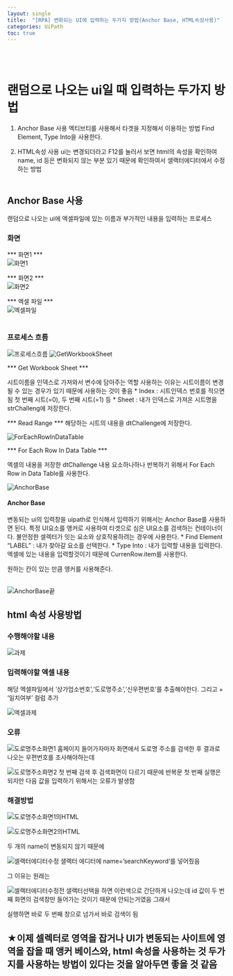 ```yaml
---
layout: single
title:  "[RPA] 변화되는 UI에 입력하는 두가지 방법(Anchor Base, HTML속성사용)"
categories: UiPath
toc: true
---
```

<br><br>

# 랜덤으로 나오는 ui일 때 입력하는 두가지 방법 <br>
1. Anchor Base 사용
엑티브티를 사용해서 타겟을 지정해서 이용하는 방법 Find Element, Type Into을 사용한다.

2. HTML속성 사용
ui는 변경되더라고 F12를 눌러서 보면 html의 속성을 확인하여 name, id 등은 변화되지 않는 부분 있기 때문에 확인하여서 샐랙터에디터에서 수정하는 방법 <br><br>

## Anchor Base 사용
랜덤으로 나오는 ui에 엑셀파일에 있는 이름과 부가적인 내용을 입력하는 프로세스 <br>

### 화면

*** 화면1 *** <br>
![화면1](https:/images/2023-10-04-AnchorBase.md/화면1.png) <br>

*** 화면2 *** <br>
![화면2](https:/images/2023-10-04-AnchorBase.md/화면2.png) <br>

*** 엑셀 파일 *** <br>
![엑셀파일](https:/images/2023-10-04-AnchorBase.md/엑셀파일.png) <br><br>

### 프로세스 흐름

![프로세스흐름](https:/images/2023-10-04-AnchorBase.md/프로세스흐름.png)
![GetWorkbookSheet](https:/images/2023-10-04-AnchorBase.md/GetWorkbookSheet.png)

*** Get Workbook Sheet ***

시트이름을 인덱스로 가져와서 변수에 담아주는 역할
사용하는 이유는 시트이름이 변경 될 수 있는 경우가 있기 때문에 사용하는 것이 좋음
	* Index : 시트인덱스 번호를 적으면 됨 첫 번째 시트(=0), 두 번째 시트(=1) 등
	* Sheet : 내가 인덱스로 가져온 시트명을 strChalleng에 저장한다.
<br>

*** Read Range ***
해당하는 시트의 내용을 dtChallenge에 저장한다.
<br>

![ForEachRowInDataTable](https:/images/2023-10-04-AnchorBase.md/ForEachRowInDataTable.png)

*** For Each Row In Data Table ***

엑셀의 내용을 저장한 dtChallenge 내용 요소하나하나 반복하기 위해서 For Each Row in Data Table를 사용한다.
<br>

![AnchorBase](https:/images/2023-10-04-AnchorBase.md/AnchorBase.png)

#### Anchor Base

변동되는 ui의 입력창을 uipath로 인식해서 입력하기 위해서는 Anchor Base를 사용하면 된다. 
특정 UI요소를 앵커로 사용하여 타겟으로 심은 UI요소를 검색하는 컨테이너이다. 불안정한 셀렉터가 잇는 요소와 상호작용하려는 경우에 사용한다.
	* Find Element “LABEL” : 내가 찾아갈 요소를 선택한다.
	* Type Into : 내가 입력할 내용을 입력한다. 엑셀에 있는 내용을 입력할것이기 때문에 CurrenRow.item를 사용한다. 

원하는 칸이 있는 만큼 엥커를 사용해준다.
<br><br>

![AnchorBase끝](https:/images/2023-10-04-AnchorBase.md/AnchorBase끝.png)


## html 속성 사용방법

### 수행해야할 내용

![과제](https:/images/2023-10-04-AnchorBase.md/과제.png)

### 입력해야할 엑셀 내용
해당 엑셀파일에서 ‘상가업소번호’,‘도로명주소’,‘신우편번호’를 추출해야한다. 그리고 + ‘일치여부’ 컬럼 추가

![엑셀과제](https:/images/2023-10-04-AnchorBase.md/엑셀과제.png)

### 오류

![도로명주소화면1](https:/images/2023-10-04-AnchorBase.md/도로명주소화면1.png)
홈페이지 들어가자마자 화면에서 도로명 주소를 검색한 후 결과로 나오는 우편번호를 조사해야하는데

![도로명주소화면2](https:/images/2023-10-04-AnchorBase.md/도로명주소화면2.png)
첫 번째 검색 후 검색화면이 다르기 때문에 반복문 첫 번째 실행은 되지만 다음 값을 입력하기 위해서는 오류가 발생함 


### 해결방법

![도로명주소화면1의HTML](https:/images/2023-10-04-AnchorBase.md/도로명주소화면1의HTML.png)

![도로명주소화면2의HTML](https:/images/2023-10-04-AnchorBase.md/도로명주소화면2의HTML.png)

두 개의 name이 변동되지 않기 때문에 

![셀랙터에디터수정](https:/images/2023-10-04-AnchorBase.md/셀랙터에디터수정.png)
샐랙터 에디터에 name=’searchKeyword‘를 넣어줬음 

그 이유는 원래는
 
![셀랙터에디터수정전](https:/images/2023-10-04-AnchorBase.md/셀랙터에디터수정전.png)
샐랙터선택을 하면 이런색으로 간단하게 나오는데 id 값이 두 번째 화면의 검색창만 들어가는 것이기 때문에 안되는거였음 그래서 

실행하면 바로 두 번째 창으로 넘가서 바로 검색이 됨 



## ★이제 셀렉터로 영역을 잡거나 UI가 변동되는 사이트에 영역을 잡을 때 앵커 베이스와, html 속성을 사용하는 것 두가지를 사용하는 방법이 있다는 것을 알아두면 좋을 것 같음
